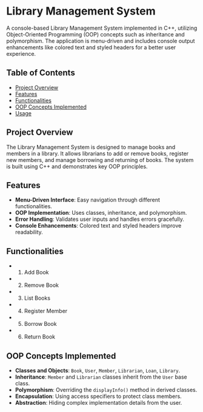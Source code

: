 # Library Management System

A console-based Library Management System implemented in C++, utilizing Object-Oriented Programming (OOP) concepts such as inheritance and polymorphism. The application is menu-driven and includes console output enhancements like colored text and styled headers for a better user experience.

## Table of Contents

- [Project Overview](#project-overview)
- [Features](#features)
- [Functionalities](#functionalities)
- [OOP Concepts Implemented](#oop-concepts-implemented)
- [Usage](#usage)

## Project Overview

The Library Management System is designed to manage books and members in a library. It allows librarians to add or remove books, register new members, and manage borrowing and returning of books. The system is built using C++ and demonstrates key OOP principles.

## Features

- **Menu-Driven Interface**: Easy navigation through different functionalities.
- **OOP Implementation**: Uses classes, inheritance, and polymorphism.
- **Error Handling**: Validates user inputs and handles errors gracefully.
- **Console Enhancements**: Colored text and styled headers improve readability.

## Functionalities
  - 1. Add Book
  - 2. Remove Book
  - 3. List Books
  - 4. Register Member
  - 5. Borrow Book
  - 6. Return Book

## OOP Concepts Implemented

- **Classes and Objects**: `Book`, `User`, `Member`, `Librarian`, `Loan`, `Library`.
- **Inheritance**: `Member` and `Librarian` classes inherit from the `User` base class.
- **Polymorphism**: Overriding the `displayInfo()` method in derived classes.
- **Encapsulation**: Using access specifiers to protect class members.
- **Abstraction**: Hiding complex implementation details from the user.
